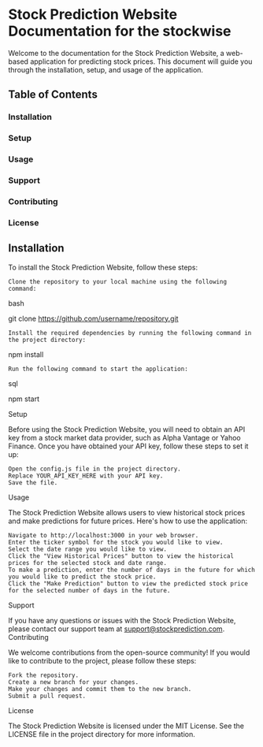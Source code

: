 # Stock Prediction Website Documentation for the stockwise

Welcome to the documentation for the Stock Prediction Website, a web-based application for predicting stock prices. This document will guide you through the installation, setup, and usage of the application.

## Table of Contents

### Installation
### Setup
### Usage
### Support
### Contributing
### License


## Installation

To install the Stock Prediction Website, follow these steps:

    Clone the repository to your local machine using the following command:

bash

git clone https://github.com/username/repository.git

    Install the required dependencies by running the following command in the project directory:

npm install

    Run the following command to start the application:

sql

npm start

Setup

Before using the Stock Prediction Website, you will need to obtain an API key from a stock market data provider, such as Alpha Vantage or Yahoo Finance. Once you have obtained your API key, follow these steps to set it up:

    Open the config.js file in the project directory.
    Replace YOUR_API_KEY_HERE with your API key.
    Save the file.

Usage

The Stock Prediction Website allows users to view historical stock prices and make predictions for future prices. Here's how to use the application:

    Navigate to http://localhost:3000 in your web browser.
    Enter the ticker symbol for the stock you would like to view.
    Select the date range you would like to view.
    Click the "View Historical Prices" button to view the historical prices for the selected stock and date range.
    To make a prediction, enter the number of days in the future for which you would like to predict the stock price.
    Click the "Make Prediction" button to view the predicted stock price for the selected number of days in the future.

Support

If you have any questions or issues with the Stock Prediction Website, please contact our support team at support@stockprediction.com.
Contributing

We welcome contributions from the open-source community! If you would like to contribute to the project, please follow these steps:

    Fork the repository.
    Create a new branch for your changes.
    Make your changes and commit them to the new branch.
    Submit a pull request.

License

The Stock Prediction Website is licensed under the MIT License. See the LICENSE file in the project directory for more information.
